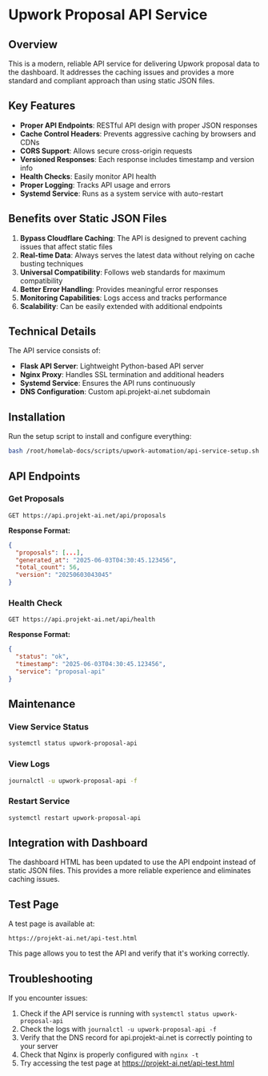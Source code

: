 # Upwork Proposal API Service

## Overview

This is a modern, reliable API service for delivering Upwork proposal data to the dashboard. It addresses the caching issues and provides a more standard and compliant approach than using static JSON files.

## Key Features

- **Proper API Endpoints**: RESTful API design with proper JSON responses
- **Cache Control Headers**: Prevents aggressive caching by browsers and CDNs
- **CORS Support**: Allows secure cross-origin requests
- **Versioned Responses**: Each response includes timestamp and version info
- **Health Checks**: Easily monitor API health
- **Proper Logging**: Tracks API usage and errors
- **Systemd Service**: Runs as a system service with auto-restart

## Benefits over Static JSON Files

1. **Bypass Cloudflare Caching**: The API is designed to prevent caching issues that affect static files
2. **Real-time Data**: Always serves the latest data without relying on cache busting techniques
3. **Universal Compatibility**: Follows web standards for maximum compatibility
4. **Better Error Handling**: Provides meaningful error responses
5. **Monitoring Capabilities**: Logs access and tracks performance
6. **Scalability**: Can be easily extended with additional endpoints

## Technical Details

The API service consists of:

- **Flask API Server**: Lightweight Python-based API server
- **Nginx Proxy**: Handles SSL termination and additional headers
- **Systemd Service**: Ensures the API runs continuously
- **DNS Configuration**: Custom api.projekt-ai.net subdomain

## Installation

Run the setup script to install and configure everything:

```bash
bash /root/homelab-docs/scripts/upwork-automation/api-service-setup.sh
```

## API Endpoints

### Get Proposals

```
GET https://api.projekt-ai.net/api/proposals
```

**Response Format:**
```json
{
  "proposals": [...],
  "generated_at": "2025-06-03T04:30:45.123456",
  "total_count": 56,
  "version": "20250603043045"
}
```

### Health Check

```
GET https://api.projekt-ai.net/api/health
```

**Response Format:**
```json
{
  "status": "ok",
  "timestamp": "2025-06-03T04:30:45.123456",
  "service": "proposal-api"
}
```

## Maintenance

### View Service Status
```bash
systemctl status upwork-proposal-api
```

### View Logs
```bash
journalctl -u upwork-proposal-api -f
```

### Restart Service
```bash
systemctl restart upwork-proposal-api
```

## Integration with Dashboard

The dashboard HTML has been updated to use the API endpoint instead of static JSON files. This provides a more reliable experience and eliminates caching issues.

## Test Page

A test page is available at:
```
https://projekt-ai.net/api-test.html
```

This page allows you to test the API and verify that it's working correctly.

## Troubleshooting

If you encounter issues:

1. Check if the API service is running with `systemctl status upwork-proposal-api`
2. Check the logs with `journalctl -u upwork-proposal-api -f`
3. Verify that the DNS record for api.projekt-ai.net is correctly pointing to your server
4. Check that Nginx is properly configured with `nginx -t`
5. Try accessing the test page at https://projekt-ai.net/api-test.html 